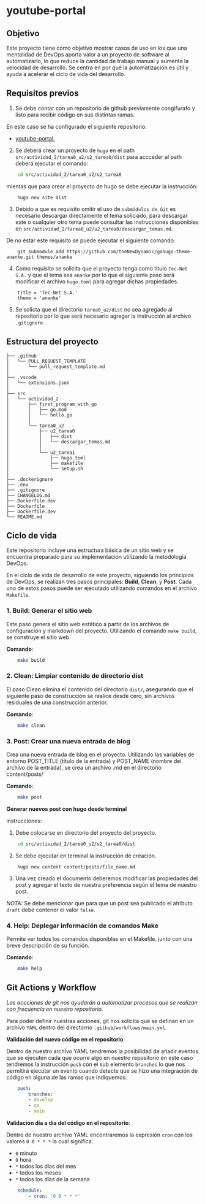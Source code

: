 # youtube-portal

## Objetivo

Este proyecto tiene como objetivo mostrar casos de uso en los que una mentalidad de DevOps aporta valor a un
proyecto de software al automatizarlo, lo que reduce la cantidad de trabajo manual y aumenta la velocidad de
desarrollo. Se centra en por qué la automatización es útil y ayuda a acelerar el ciclo de vida del desarrollo.

## Requisitos previos

1. Se debe contar con un repositorio de github previamente congifurafo y listo para recibir
código en sus distintas ramas.

En este caso se ha configurado el siguiente repositorio:

- [youtube-portal.](https://github.com/mancabra/youtube-portal)

2. Se deberá crear un proyecto de `hugo` en el path `src/actividad_2/tarea0_u2/u2_tarea0/dist` para accceder al
path deberá ejecutar el comando:

```bash
    cd src/actividad_2/tarea0_u2/u2_tarea0
```
mientas que para crear el proyecto de hugo se debe ejecutar la instrucción:

```hugo
    hugo new site dist
```

3. Debido a que es requisito omitir el uso de `submódulos de Git` es necesario descargar directamente el tema soliciado,
para descargar este o cualquier otro tema puede consultar las instrucciones disponibles en `src/actividad_2/tarea0_u2/u2_tarea0/descargar_temas.md`.

De no estar este requisito se puede ejecutar el siguiente comando:

```git
    git submodule add https://github.com/theNewDynamic/gohugo-theme-ananke.git themes/ananke
```

4. Como requisito se solicita que el proyecto tenga como titulo `Tec-Net S.A.` y que el tema sea `ananke` por lo que
el siguiente paso será modificar el archivo `hugo.toml` para agregar dichas propiedades.

```hugo
    title = 'Tec-Net S.A.'
    theme = 'ananke'
```

5. Se solicta que el directorio `tarea0_u2/dist` no sea agregado al repositorio por lo que será necesario agregar la instrucción
al archivo `.gitignore `.

## Estructura del proyecto

```console
├── .github
│   └── PULL_REQUEST_TEMPLATE
│       └── pull_request_template.md
│
├── .vscode
│   └── extensions.json
│
├── src
│   └── actividad_2
│       ├── first_program_with_go
│       │   ├── go.mod
│       │   └── hello.go
│       │
│       └── tarea0_u2
│           ├── u2_tarea0
│           │   ├── dist
│           │   └── descargar_temas.md
│           │
│           └── u2_tarea1
│               ├── hugo.toml
│               ├── makefile
│               └── setup.sh
│
├── .dockerignore
├── .env
├── .gitignore
├── CHANGELOG.md
├── Dockerfile.dev
├── Dockerfile
├── Dockerfile.dev
└── README.md
```

## Ciclo de vida

Este repositorio incluye una estructura básica de un sitio web y se encuentra preparado para su implementación
utilizando la metodología DevOps.

En el ciclo de vida de desarrollo de este proyecto, siguiendo los principios de DevOps, se realizan tres pasos principales: **Build**, **Clean**, y **Post**. Cada uno de estos pasos puede ser ejecutado utilizando comandos en el archivo `Makefile`.

### 1. **Build**: Generar el sitio web

Este paso genera el sitio web estático a partir de los archivos de configuración y markdown del proyecto. Utilizando el comando `make build`, se construye el sitio web.

**Comando**:
```bash
    make build
```

### 2. **Clean**: Limpiar contenido de directorio dist

El paso Clean elimina el contenido del directorio `dist/`, asegurando que el siguiente paso de construcción se realice desde cero, sin archivos residuales de una construcción anterior.

**Comando**:
```bash
    make clean
```

### 3. **Post**: Crear una nueva entrada de blog

Crea una nueva entrada de blog en el proyecto. Utilizando las variables de entorno POST_TITLE (título de la entrada) y POST_NAME (nombre del archivo de la entrada), se crea un archivo .md en el directorio content/posts/

**Comando**:
```bash
    make post
```

**Generar nuevos post con hugo desde terminal**

instrucciones:

1. Debe colocarse en directorio del proyecto del proyecto.

```bash
    cd src/actividad_2/tarea0_u2/u2_tarea0/dist
```

2. Se debe ejecutar en terminal la instrucción de creación.

```hugo
    hugo new content content/posts/file_name.md
```

3. Una vez creado el documento deberemos modificar las propiedades del post
y agregar el texto de nuestra preferencia según el tema de nuestro post.

*NOTA:* Se debe mencionar que para que un post sea publicado el atributo `draft` debe contener el valor `false`.

### 4. **Help**: Deplegar información de comandos Make

Permite ver todos los comandos disponibles en el Makefile, junto con una breve descripción de su función.

**Comando**:
```bash
    make help
```

## Git Actions y Workflow

*Las accciones de git nos ayudarán a automatizar procesos que se realizan con frecuencía en nuestro repositorio.*

Para poder definir nuestras acciones, git nos solicita que se definan en un archivo `YAML` dentro del directorrio
`.github/workflows/main.yml`.

**Validación del nuevo código en el repositorio**:

Dentro de nuestro archivo YAML tendremos la posibilidad de añadir eventos que se ejecuten cada que ocurre algo en nuestro repositorio en este caso tendremos la instrucción `push` con el sub elemento `branches` lo que nos permitirá ejecutar un
evento cuando detecte que se hizo una integración de código en alguna de las ramas que indiquemos.

```yaml
    push:
        branches:
        - develop
        - qa
        - main
```

**Validación día a día del código en el repositorio**:

Dentro de nuestro archivo YAML encontraremos la expresión `cron` con los valores `0 0 * * *`  la cual significa:

- `0` minuto
- `0` hora
- `*` todos los días del mes
- `*` todos los meses
- `*` todos los días de la semana

```yaml
    schedule:
        - cron: '0 0 * * *'
```
